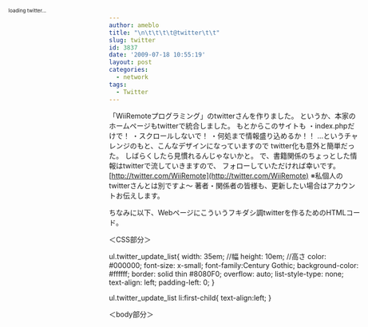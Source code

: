 ```yaml
---
author: ameblo
title: "\n\t\t\t\t@twitter\t\t"
slug: twitter
id: 3837
date: '2009-07-18 10:55:19'
layout: post
categories:
  - network
tags:
  - Twitter
---
```


「WiiRemoteプログラミング」のtwitterさんを作りました。 というか、本家のホームページもtwitterで統合しました。 もとからこのサイトも ・index.phpだけで！ ・スクロールしないで！ ・何処まで情報盛り込めるか！！ ...というチャレンジのもと、こんなデザインになっていますので twitter化も意外と簡単だった。 しばらくしたら見慣れるんじゃないかと。 で、書籍関係のちょっとした情報はtwitterで流していきますので、 フォローしていただければ幸いです。 [http://twitter.com/WiiRemote](http://twitter.com/WiiRemote) ※私個人のtwitterさんとは別ですよ～ 著者・関係者の皆様も、更新したい場合はアカウントお伝えします。

ちなみに以下、Webページにこういうフキダシ調twitterを作るためのHTMLコード。

＜CSS部分＞

ul.twitter_update_list{ width: 35em; //幅 height: 10em; //高さ color: #000000; font-size: x-small; font-family:Century Gothic; background-color: #ffffff; border: solid thin #8080F0; overflow: auto; list-style-type: none; text-align: left; padding-left: 0; }

ul.twitter_update_list li:first-child{ text-align:left; }

＜body部分＞

<div id="twitter_div" class="twitter_div" style="position:absolute; left:1%; top:1%; font-size:x-small;"> <ul id="twitter_update_list" class="twitter_update_list">loading twitter...</ul> </div> <script type="text/javascript" src="[http://twitter.com/javascripts/blogger.js"></script](http://twitter.com/javascripts/blogger.js"></script)> <script type="text/javascript" src="[http://twitter.com/statuses/user_timeline/(youraccount).json?callback=twitterCallback2&amp;count=20"></script](http://twitter.com/statuses/user_timeline/(youraccount).json?callback=twitterCallback2&amp;count=20"></script)>

てなかんじだ。